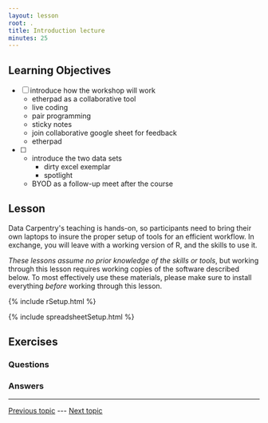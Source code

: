 ```yaml
---
layout: lesson
root: .
title: Introduction lecture
minutes: 25
---
```


<!-- rename file with the lesson name replacing template -->

## Learning Objectives 

- [ ] introduce how the workshop will work
    - etherpad as a collaborative tool
    - live coding
    - pair programming
    - sticky notes
    - join collaborative google sheet for feedback
    - etherpad
- [ ]
    + introduce the two data sets 
        * dirty excel exemplar
        * spotlight
    + BYOD as a follow-up meet after the course



## Lesson 

Data Carpentry's teaching is hands-on, so participants need to bring their own laptops to insure the proper setup of tools for an efficient workflow. In exchange, you will leave with a working version of R, and the skills to use it.

*These lessons assume no prior knowledge of the skills or tools*, but working
through this lesson requires working copies of the software described below.
To most effectively use these materials, please make sure to install everything
*before* working through this lesson.

{% include rSetup.html %}

{% include spreadsheetSetup.html %}



## Exercises

### Questions

### Answers



---

[Previous topic]() --- [Next topic]()


